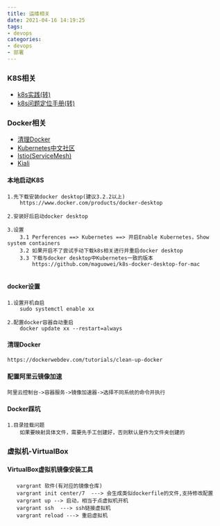 ```yaml
---
title: 运维相关
date: 2021-04-16 14:19:25
tags:
- devops
categories:
- devops
- 部署
---
```

### K8S相关
- [k8s实践(转)](https://k8s.imroc.io/troubleshooting/)
- [k8s问题定位手册(转)](https://www.processon.com/view/link/5e4662ade4b0d86ec4018e50#map)

### Docker相关
- [清理Docker](https://dockerwebdev.com/tutorials/clean-up-docker/)
- [Kubernetes中文社区](https://www.kubernetes.org.cn/kubernetes-pod)
- [Istio(ServiceMesh)](https://istio.io/latest/zh/docs/setup/getting-started/)
- [Kiali](https://kiali.io/documentation/latest/runtimes-monitoring/#_quarkus)

#### 本地启动K8S
```textmate
1.先下载安装docker desktop(建议3.2.2以上)
    https://www.docker.com/products/docker-desktop

2.安装好后启动docker desktop

3.设置
    3.1 Perferences ==> Kubernetes ==> 开启Enable Kubernetes，Show system containers
    3.2 如果开启不了尝试手动下载k8s相关进行并重启docker desktop
    3.3 下载与docker desktop中Kubernetes一致的版本
        https://github.com/maguowei/k8s-docker-desktop-for-mac
        
```

#### docker设置
```textmate
1.设置开机自启
    sudo systemctl enable xx

2.配置docker容器自动重启
    docker update xx --restart=always
```

#### 清理Docker
```textmate
https://dockerwebdev.com/tutorials/clean-up-docker
```

#### 配置阿里云镜像加速
```textmate
阿里云控制台->容器服务->镜像加速器->选择不同系统的命令并执行
```

#### Docker踩坑
```textmate
1.目录挂载问题
    如果要映射具体文件，需要先手工创建好，否则默认是作为文件夹创建的
```

### 虚拟机-VirtualBox
#### VirtualBox虚拟机镜像安装工具
```textmate
   vargrant 软件(有对应的镜像仓库)
   vargrant init center/7  ---> 会生成类似dockerfile的文件,支持修改配置
   vargrant up --> 启动，相当于点虚拟机开机
   vargrant ssh  ---> ssh链接虚拟机
   vargrant reload ---> 重启虚拟机
```
